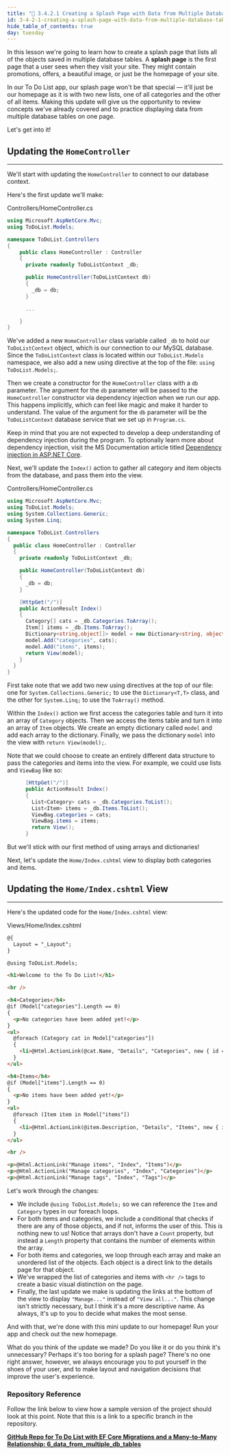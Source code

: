 ```yaml
---
title: "📓 3.4.2.1 Creating a Splash Page with Data from Multiple Database Tables"
id: 3-4-2-1-creating-a-splash-page-with-data-from-multiple-database-tables
hide_table_of_contents: true
day: tuesday
---
```


In this lesson we're going to learn how to create a splash page that lists all of the objects saved in multiple database tables. A **splash page** is the first page that a user sees when they visit your site. They might contain promotions, offers, a beautiful image, or just be the homepage of your site. 

In our To Do List app, our splash page won't be that special — it'll just be our homepage as it is with two new lists, one of all categories and the other of all items. Making this update will give us the opportunity to review concepts we've already covered and to practice displaying data from multiple database tables on one page.

Let's get into it!

## Updating the `HomeController`
---

We'll start with updating the `HomeController` to connect to our database context. 

Here's the first update we'll make:

<div class="filename">Controllers/HomeController.cs</div>

```csharp
using Microsoft.AspNetCore.Mvc;
using ToDoList.Models;

namespace ToDoList.Controllers
{
    public class HomeController : Controller
    {
      private readonly ToDoListContext _db;

      public HomeController(ToDoListContext db)
      {
        _db = db;
      }

      ...

    }
}
```

We've added a new `HomeController` class variable called `_db` to hold our `ToDoListContext` object, which is our connection to our MySQL database. Since the `ToDoListContext` class is located within our `ToDoList.Models` namespace, we also add a new using directive at the top of the file: `using ToDoList.Models;`.

Then we create a constructor for the `HomeController` class with a `db` parameter. The argument for the `db` parameter will be passed to the `HomeController` constructor via dependency injection when we run our app. This happens implicitly, which can feel like magic and make it harder to understand. The value of the argument for the `db` parameter will be the `ToDoListContext` database service that we set up in `Program.cs`.

Keep in mind that you are not expected to develop a deep understanding of dependency injection during the program. To optionally learn more about dependency injection, visit the MS Documentation article titled [Dependency injection in ASP.NET Core](https://learn.microsoft.com/en-us/aspnet/core/fundamentals/dependency-injection?view=aspnetcore-6.0).

Next, we'll update the `Index()` action to gather all category and item objects from the database, and pass them into the view. 

<div class="filename">Controllers/HomeController.cs</div>

```csharp
using Microsoft.AspNetCore.Mvc;
using ToDoList.Models;
using System.Collections.Generic;
using System.Linq;

namespace ToDoList.Controllers
{
  public class HomeController : Controller
  {
    private readonly ToDoListContext _db;

    public HomeController(ToDoListContext db)
    {
      _db = db;
    }

    [HttpGet("/")]
    public ActionResult Index()
    {
      Category[] cats = _db.Categories.ToArray();
      Item[] items = _db.Items.ToArray();
      Dictionary<string,object[]> model = new Dictionary<string, object[]>();
      model.Add("categories", cats);
      model.Add("items", items);
      return View(model);
    }
  }
}
```

First take note that we add two new using directives at the top of our file: one for `System.Collections.Generic;` to use the `Dictionary<T,T>` class, and the other for `System.Linq;` to use the `ToArray()` method.

Within the `Index()` action we first access the categories table and turn it into an array of `Category` objects. Then we access the items table and turn it into an array of `Item` objects. We create an empty dictionary called `model` and add each array to the dictionary. Finally, we pass the dictionary `model` into the view with `return View(model);`.

Note that we could choose to create an entirely different data structure to pass the categories and items into the view. For example, we could use lists and `ViewBag` like so:

```csharp
      [HttpGet("/")]
      public ActionResult Index()
      {
        List<Category> cats = _db.Categories.ToList();
        List<Item> items = _db.Items.ToList();
        ViewBag.categories = cats;
        ViewBag.items = items;
        return View();
      }
```

But we'll stick with our first method of using arrays and dictionaries!

Next, let's update the `Home/Index.cshtml` view to display both categories and items. 

## Updating the `Home/Index.cshtml` View
---

Here's the updated code for the `Home/Index.cshtml` view:

<div class="filename">Views/Home/Index.cshtml</div>

```html
@{
  Layout = "_Layout";
}

@using ToDoList.Models;

<h1>Welcome to the To Do List!</h1>

<hr />

<h4>Categories</h4>
@if (Model["categories"].Length == 0)
{
  <p>No categories have been added yet!</p>
} 
<ul>
  @foreach (Category cat in Model["categories"])
  {
    <li>@Html.ActionLink(@cat.Name, "Details", "Categories", new { id = @cat.CategoryId})</li>
  }
</ul>

<h4>Items</h4>
@if (Model["items"].Length == 0)
{
  <p>No items have been added yet!</p>
} 
<ul>
  @foreach (Item item in Model["items"])
  {
    <li>@Html.ActionLink(@item.Description, "Details", "Items", new { id = @item.ItemId})</li>
  }
</ul>

<hr />

<p>@Html.ActionLink("Manage items", "Index", "Items")</p> 
<p>@Html.ActionLink("Manage categories", "Index", "Categories")</p>
<p>@Html.ActionLink("Manage tags", "Index", "Tags")</p>
```

Let's work through the changes:

* We include `@using ToDoList.Models;` so we can reference the `Item` and `Category` types in our foreach loops.
* For both items and categories, we include a conditional that checks if there are any of those objects, and if not, informs the user of this. This is nothing new to us! Notice that arrays don't have a `Count` property, but instead a `Length` property that contains the number of elements within the array.  
* For both items and categories, we loop through each array and make an unordered list of the objects. Each object is a direct link to the details page for that object. 
* We've wrapped the list of categories and items with `<hr />` tags to create a basic visual distinction on the page.
* Finally, the last update we make is updating the links at the bottom of the view to display `"Manage..."` instead of `"View all..."`. This change isn't strictly necessary, but I think it's a more descriptive name. As always, it's up to you to decide what makes the most sense.

And with that, we're done with this mini update to our homepage! Run your app and check out the new homepage. 

What do you think of the update we made? Do you like it or do you think it's unnecessary? Perhaps it's too boring for a splash page? There's no one right answer, however, we always encourage you to put yourself in the shoes of your user, and to make layout and navigation decisions that improve the user's experience. 

### Repository Reference

Follow the link below to view how a sample version of the project should look at this point. Note that this is a link to a specific branch in the repository.

**[<i class="glyphicon glyphicon-folder-open"></i>  GitHub Repo for To Do List with EF Core Migrations and a Many-to-Many Relationship: 6\_data\_from\_multiple\_db\_tables](https://github.com/epicodus-lessons/section-4-to-do-list-with-many-to-many-csharp-net6/tree/6_data_from_multiple_db_tables)**
